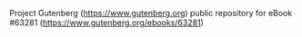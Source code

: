 Project Gutenberg (https://www.gutenberg.org) public repository for eBook #63281 (https://www.gutenberg.org/ebooks/63281)
